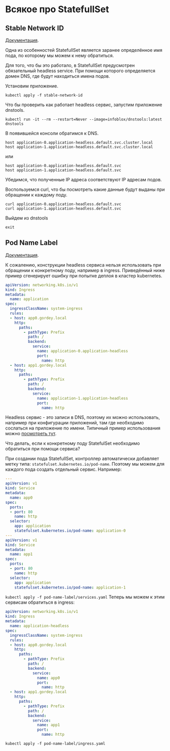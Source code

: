 # Всякое про StatefullSet

## Stable Network ID

[Документация](https://kubernetes.io/docs/concepts/workloads/controllers/statefulset/#stable-network-id).

Одна из особенностей StatefullSet является заранее определённое имя
пода, по которому мы можем к нему обратиться.

Для того, что бы это работало, в StatefullSet предусмотрен обязательный 
headless service. При помощи которого определяется домен DNS, где 
будут находиться имена подов.

Установим приложение.

```shell
kubectl apply -f stable-network-id
```

Что бы проверить как работает headless сервис, запустим приложение dnstools.

```shell
kubectl run -it --rm --restart=Never --image=infoblox/dnstools:latest dnstools
```

В появившейся консоли обратимся к DNS.

```shell
host application-0.application-headless.default.svc.cluster.local
host application-1.application-headless.default.svc.cluster.local
```

или

```shell
host application-0.application-headless.default.svc
host application-1.application-headless.default.svc
```

Убедимся, что полученные IP адреса соответствуют IP адресам подов.

Воспользуемся curl, что бы посмотреть какие данные будут выданы
при обращении к каждому поду.

```shell
curl application-0.application-headless.default.svc
curl application-1.application-headless.default.svc
```

Выйдем из dnstools

```shell
exit
```

## Pod Name Label
[Документация](https://kubernetes.io/docs/concepts/workloads/controllers/statefulset/#pod-name-label).

К сожалению, конструкции headless сервиса нельзя использовать при 
обращении к конкретному поду, например в ingress. Приведённый ниже пример 
сгенерирует ошибку при попытке деплоя в кластер kubernetes.

```yaml
apiVersion: networking.k8s.io/v1
kind: Ingress
metadata:
  name: application
spec:
  ingressClassName: system-ingress
  rules:
  - host: app0.gordey.local
    http:
      paths:
        - pathType: Prefix
          path: /
          backend:
            service:
              name: application-0.application-headless
              port:
                name: http
  - host: app1.gordey.local
    http:
      paths:
        - pathType: Prefix
          path: /
          backend:
            service:
              name: application-1.application-headless
              port:
                name: http
```

Headless сервис - это записи в DNS, поэтому их можно использовать,
например при конфигурации приложений, там где необходимо сослаться
на приложение по имени. Типичный пример использования можно [посмотреть
тут](../minio/manifests/01-minio.yaml).

Что делать, если к конкретному поду StatefulSet необходимо обратиться 
при помощи сервиса? 

При создании пода StatefullSet, контроллер автоматически добавляет
метку типа: `statefulset.kubernetes.io/pod-name`. Поэтому мы можем для 
каждого пода создать отдельный сервис. Например:

```yaml
---
apiVersion: v1
kind: Service
metadata:
  name: app0
spec:
  ports:
  - port: 80
    name: http
  selector:
    app: application
    statefulset.kubernetes.io/pod-name: application-0
---
apiVersion: v1
kind: Service
metadata:
  name: app1
spec:
  ports:
  - port: 80
    name: http
  selector:
    app: application
    statefulset.kubernetes.io/pod-name: application-1
```

`kubectl apply -f pod-name-label/services.yaml`
Теперь мы можем к этим сервисам обратиться в ingress:

```yaml
apiVersion: networking.k8s.io/v1
kind: Ingress
metadata:
  name: application-headless
spec:
  ingressClassName: system-ingress
  rules:
  - host: app0.gordey.local
    http:
      paths:
        - pathType: Prefix
          path: /
          backend:
            service:
              name: app0
              port:
                name: http
  - host: app1.gordey.local
    http:
      paths:
        - pathType: Prefix
          path: /
          backend:
            service:
              name: app1
              port:
                name: http
```
`kubectl apply -f pod-name-label/ingress.yaml`